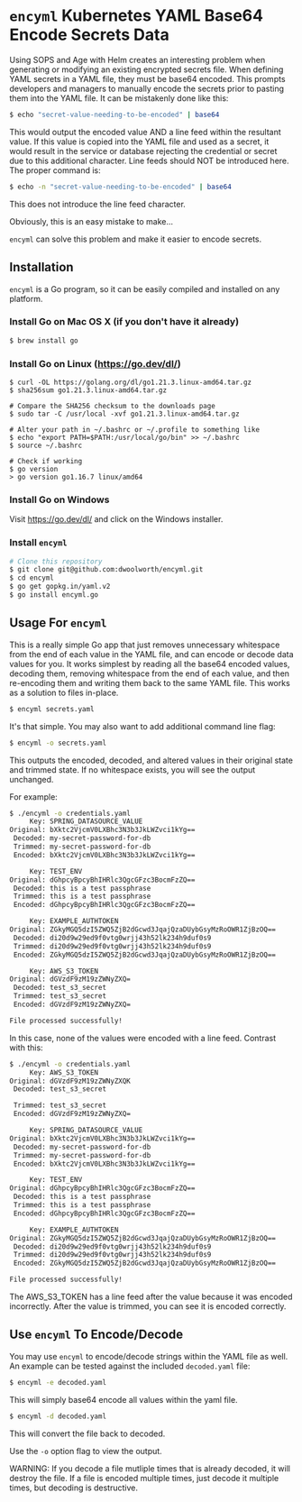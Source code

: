 # `encyml` Kubernetes YAML Base64 Encode Secrets Data
Using SOPS and Age with Helm creates an interesting problem when generating or modifying an existing encrypted secrets file.  When defining YAML secrets in a YAML file, they must be base64 encoded.  This prompts developers and managers to manually encode the secrets prior to pasting them into the YAML file.  It can be mistakenly done like this:

```bash
$ echo "secret-value-needing-to-be-encoded" | base64
```
This would output the encoded value AND a line feed within the resultant value.  If this value is copied into the YAML file and used as a secret, it would result in the service or database rejecting the credential or secret due to this additional character.  Line feeds should NOT be introduced here.  The proper command is:

```bash
$ echo -n "secret-value-needing-to-be-encoded" | base64
```
This does not introduce the line feed character.

Obviously, this is an easy mistake to make...

`encyml` can solve this problem and make it easier to encode secrets.

## Installation
`encyml` is a Go program, so it can be easily compiled and installed on any platform.

### Install Go on Mac OS X (if you don't have it already)

```bash
$ brew install go
```

### Install Go on Linux (https://go.dev/dl/)
```
$ curl -OL https://golang.org/dl/go1.21.3.linux-amd64.tar.gz
$ sha256sum go1.21.3.linux-amd64.tar.gz

# Compare the SHA256 checksum to the downloads page
$ sudo tar -C /usr/local -xvf go1.21.3.linux-amd64.tar.gz

# Alter your path in ~/.bashrc or ~/.profile to something like
$ echo "export PATH=$PATH:/usr/local/go/bin" >> ~/.bashrc
$ source ~/.bashrc

# Check if working
$ go version
> go version go1.16.7 linux/amd64
```

### Install Go on Windows
Visit https://go.dev/dl/ and click on the Windows installer.

### Install `encyml`

```bash
# Clone this repository
$ git clone git@github.com:dwoolworth/encyml.git
$ cd encyml
$ go get gopkg.in/yaml.v2
$ go install encyml.go
```

## Usage For `encyml`
This is a really simple Go app that just removes unnecessary whitespace from the end of each value in the YAML file, and can encode or decode data values for you. It works simplest by reading all the base64 encoded values, decoding them, removing whitespace from the end of each value, and then re-encoding them and writing them back to the same YAML file.  This works as a solution to files in-place.

```bash
$ encyml secrets.yaml
```

It's that simple. You may also want to add additional command line flag:

```bash
$ encyml -o secrets.yaml
```
This outputs the encoded, decoded, and altered values in their original state and trimmed state.  If no whitespace exists, you will see the output unchanged.

For example:

```bash
$ ./encyml -o credentials.yaml
     Key: SPRING_DATASOURCE_VALUE
Original: bXktc2VjcmV0LXBhc3N3b3JkLWZvci1kYg==
 Decoded: my-secret-password-for-db
 Trimmed: my-secret-password-for-db
 Encoded: bXktc2VjcmV0LXBhc3N3b3JkLWZvci1kYg==

     Key: TEST_ENV
Original: dGhpcyBpcyBhIHRlc3QgcGFzc3BocmFzZQ==
 Decoded: this is a test passphrase
 Trimmed: this is a test passphrase
 Encoded: dGhpcyBpcyBhIHRlc3QgcGFzc3BocmFzZQ==

     Key: EXAMPLE_AUTHTOKEN
Original: ZGkyMGQ5dzI5ZWQ5ZjB2dGcwd3JqajQzaDUybGsyMzRoOWR1ZjBzOQ==
 Decoded: di20d9w29ed9f0vtg0wrjj43h52lk234h9duf0s9
 Trimmed: di20d9w29ed9f0vtg0wrjj43h52lk234h9duf0s9
 Encoded: ZGkyMGQ5dzI5ZWQ5ZjB2dGcwd3JqajQzaDUybGsyMzRoOWR1ZjBzOQ==

     Key: AWS_S3_TOKEN
Original: dGVzdF9zM19zZWNyZXQ=
 Decoded: test_s3_secret
 Trimmed: test_s3_secret
 Encoded: dGVzdF9zM19zZWNyZXQ=

File processed successfully!
```
In this case, none of the values were encoded with a line feed.  Contrast with this:

```bash
$ ./encyml -o credentials.yaml
     Key: AWS_S3_TOKEN
Original: dGVzdF9zM19zZWNyZXQK
 Decoded: test_s3_secret

 Trimmed: test_s3_secret
 Encoded: dGVzdF9zM19zZWNyZXQ=

     Key: SPRING_DATASOURCE_VALUE
Original: bXktc2VjcmV0LXBhc3N3b3JkLWZvci1kYg==
 Decoded: my-secret-password-for-db
 Trimmed: my-secret-password-for-db
 Encoded: bXktc2VjcmV0LXBhc3N3b3JkLWZvci1kYg==

     Key: TEST_ENV
Original: dGhpcyBpcyBhIHRlc3QgcGFzc3BocmFzZQ==
 Decoded: this is a test passphrase
 Trimmed: this is a test passphrase
 Encoded: dGhpcyBpcyBhIHRlc3QgcGFzc3BocmFzZQ==

     Key: EXAMPLE_AUTHTOKEN
Original: ZGkyMGQ5dzI5ZWQ5ZjB2dGcwd3JqajQzaDUybGsyMzRoOWR1ZjBzOQ==
 Decoded: di20d9w29ed9f0vtg0wrjj43h52lk234h9duf0s9
 Trimmed: di20d9w29ed9f0vtg0wrjj43h52lk234h9duf0s9
 Encoded: ZGkyMGQ5dzI5ZWQ5ZjB2dGcwd3JqajQzaDUybGsyMzRoOWR1ZjBzOQ==

File processed successfully!
```
The AWS_S3_TOKEN has a line feed after the value because it was encoded incorrectly. After the value is trimmed, you can see it is encoded correctly.

## Use `encyml` To Encode/Decode
You may use `encyml` to encode/decode strings within the YAML file as well.  An example can be tested against the included `decoded.yaml` file:

```bash
$ encyml -e decoded.yaml
```
This will simply base64 encode all values within the yaml file.

```bash
$ encyml -d decoded.yaml
```
This will convert the file back to decoded.

Use the `-o` option flag to view the output.

WARNING:  If you decode a file mutliple times that is already decoded, it will destroy the file.  If a file is encoded multiple times, just decode it multiple times, but decoding is destructive.
